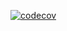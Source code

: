 
[![codecov](https://codecov.io/gh/stilsman/ooaip/branch/L2Task1/graph/badge.svg?token=LVGDOBM1R5)](https://codecov.io/gh/stilsman/ooaip)


